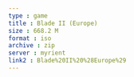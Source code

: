 ```yaml
---
type : game
title : Blade II (Europe)
size : 668.2 M
format : iso
archive : zip
server : myrient
link2 : Blade%20II%20%28Europe%29
---
```

